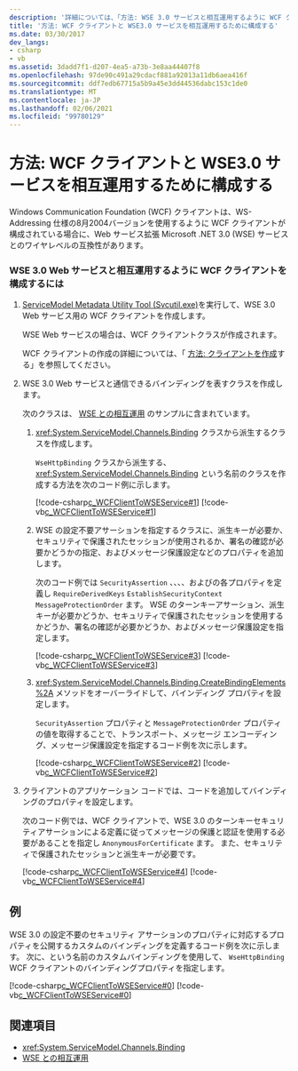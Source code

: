 ```yaml
---
description: '詳細については、「方法: WSE 3.0 サービスと相互運用するように WCF クライアントを構成する」を参照してください。'
title: '方法: WCF クライアントと WSE3.0 サービスを相互運用するために構成する'
ms.date: 03/30/2017
dev_langs:
- csharp
- vb
ms.assetid: 3dadd7f1-d207-4ea5-a73b-3e8aa44407f8
ms.openlocfilehash: 97de90c491a29cdacf881a92013a11db6aea416f
ms.sourcegitcommit: ddf7edb67715a5b9a45e3dd44536dabc153c1de0
ms.translationtype: MT
ms.contentlocale: ja-JP
ms.lasthandoff: 02/06/2021
ms.locfileid: "99780129"
---
```

# <a name="how-to-configure-a-wcf-client-to-interoperate-with-wse30-services"></a>方法: WCF クライアントと WSE3.0 サービスを相互運用するために構成する

Windows Communication Foundation (WCF) クライアントは、WS-Addressing 仕様の8月2004バージョンを使用するように WCF クライアントが構成されている場合に、Web サービス拡張 Microsoft .NET 3.0 (WSE) サービスとのワイヤレベルの互換性があります。  
  
### <a name="to-configure-a-wcf-client-to-interoperate-with-a-wse-30-web-service"></a>WSE 3.0 Web サービスと相互運用するように WCF クライアントを構成するには  
  
1. [ServiceModel Metadata Utility Tool (Svcutil.exe)](../servicemodel-metadata-utility-tool-svcutil-exe.md)を実行して、WSE 3.0 Web サービス用の WCF クライアントを作成します。  
  
     WSE Web サービスの場合は、WCF クライアントクラスが作成されます。  
  
     WCF クライアントの作成の詳細については、「 [方法: クライアントを作成](../how-to-create-a-wcf-client.md)する」を参照してください。  
  
2. WSE 3.0 Web サービスと通信できるバインディングを表すクラスを作成します。  
  
     次のクラスは、 [WSE との相互運用](/previous-versions/dotnet/netframework-3.5/ms752257(v=vs.90)) のサンプルに含まれています。  
  
    1. <xref:System.ServiceModel.Channels.Binding> クラスから派生するクラスを作成します。  
  
         `WseHttpBinding` クラスから派生する、<xref:System.ServiceModel.Channels.Binding> という名前のクラスを作成する方法を次のコード例に示します。  
  
         [!code-csharp[c_WCFClientToWSEService#1](../../../../samples/snippets/csharp/VS_Snippets_CFX/c_wcfclienttowseservice/cs/wsehttpbinding.cs#1)]
         [!code-vb[c_WCFClientToWSEService#1](../../../../samples/snippets/visualbasic/VS_Snippets_CFX/c_wcfclienttowseservice/vb/wsehttpbinding.vb#1)]  
  
    2. WSE の設定不要アサーションを指定するクラスに、派生キーが必要か、セキュリティで保護されたセッションが使用されるか、署名の確認が必要かどうかの指定、およびメッセージ保護設定などのプロパティを追加します。  
  
         次のコード例では `SecurityAssertion` 、、、、およびの各プロパティを定義し `RequireDerivedKeys` `EstablishSecurityContext` `MessageProtectionOrder` ます。 WSE のターンキーアサーション、派生キーが必要かどうか、セキュリティで保護されたセッションを使用するかどうか、署名の確認が必要かどうか、およびメッセージ保護設定を指定します。  
  
         [!code-csharp[c_WCFClientToWSEService#3](../../../../samples/snippets/csharp/VS_Snippets_CFX/c_wcfclienttowseservice/cs/wsehttpbinding.cs#3)]
         [!code-vb[c_WCFClientToWSEService#3](../../../../samples/snippets/visualbasic/VS_Snippets_CFX/c_wcfclienttowseservice/vb/wsehttpbinding.vb#3)]  
  
    3. <xref:System.ServiceModel.Channels.Binding.CreateBindingElements%2A> メソッドをオーバーライドして、バインディング プロパティを設定します。  
  
         `SecurityAssertion` プロパティと `MessageProtectionOrder` プロパティの値を取得することで、トランスポート、メッセージ エンコーディング、メッセージ保護設定を指定するコード例を次に示します。  
  
         [!code-csharp[c_WCFClientToWSEService#2](../../../../samples/snippets/csharp/VS_Snippets_CFX/c_wcfclienttowseservice/cs/wsehttpbinding.cs#2)]
         [!code-vb[c_WCFClientToWSEService#2](../../../../samples/snippets/visualbasic/VS_Snippets_CFX/c_wcfclienttowseservice/vb/wsehttpbinding.vb#2)]  
  
3. クライアントのアプリケーション コードでは、コードを追加してバインディングのプロパティを設定します。  
  
     次のコード例では、WCF クライアントで、WSE 3.0 のターンキーセキュリティアサーションによる定義に従ってメッセージの保護と認証を使用する必要があることを指定し `AnonymousForCertificate` ます。 また、セキュリティで保護されたセッションと派生キーが必要です。  
  
     [!code-csharp[c_WCFClientToWSEService#4](../../../../samples/snippets/csharp/VS_Snippets_CFX/c_wcfclienttowseservice/cs/client.cs#4)]
     [!code-vb[c_WCFClientToWSEService#4](../../../../samples/snippets/visualbasic/VS_Snippets_CFX/c_wcfclienttowseservice/vb/client.vb#4)]  
  
## <a name="example"></a>例  

 WSE 3.0 の設定不要のセキュリティ アサーションのプロパティに対応するプロパティを公開するカスタムのバインディングを定義するコード例を次に示します。 次に、という名前のカスタムバインディングを使用して、 `WseHttpBinding` WCF クライアントのバインディングプロパティを指定します。  

[!code-csharp[c_WCFClientToWSEService#0](../../../../samples/snippets/csharp/VS_Snippets_CFX/c_wcfclienttowseservice/cs/client.cs#0)]
[!code-vb[c_WCFClientToWSEService#0](../../../../samples/snippets/visualbasic/VS_Snippets_CFX/c_wcfclienttowseservice/vb/client.vb#0)]  
  
## <a name="see-also"></a>関連項目

- <xref:System.ServiceModel.Channels.Binding>
- [WSE との相互運用](/previous-versions/dotnet/netframework-3.5/ms752257(v=vs.90))
